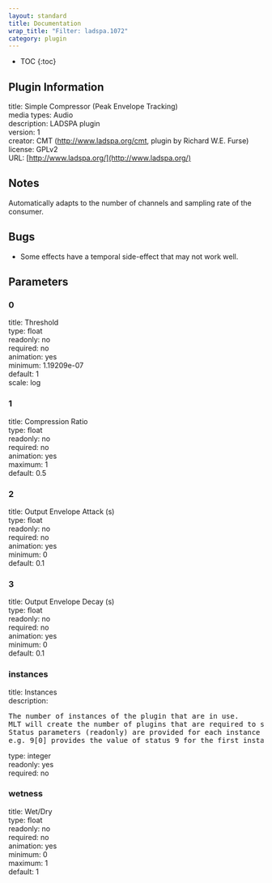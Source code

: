 ```yaml
---
layout: standard
title: Documentation
wrap_title: "Filter: ladspa.1072"
category: plugin
---
```

* TOC
{:toc}

## Plugin Information

title: Simple Compressor (Peak Envelope Tracking)  
media types:
Audio  
description: LADSPA plugin  
version: 1  
creator: CMT (http://www.ladspa.org/cmt, plugin by Richard W.E. Furse)  
license: GPLv2  
URL: [http://www.ladspa.org/](http://www.ladspa.org/)  

## Notes

Automatically adapts to the number of channels and sampling rate of the consumer.

## Bugs

* Some effects have a temporal side-effect that may not work well.


## Parameters

### 0

title: Threshold    
type: float  
readonly: no  
required: no  
animation: yes  
minimum: 1.19209e-07  
default: 1  
scale: log  

### 1

title: Compression Ratio    
type: float  
readonly: no  
required: no  
animation: yes  
maximum: 1  
default: 0.5  

### 2

title: Output Envelope Attack (s)    
type: float  
readonly: no  
required: no  
animation: yes  
minimum: 0  
default: 0.1  

### 3

title: Output Envelope Decay (s)    
type: float  
readonly: no  
required: no  
animation: yes  
minimum: 0  
default: 0.1  

### instances

title: Instances    
description:
<pre>
The number of instances of the plugin that are in use.
MLT will create the number of plugins that are required to support the number of audio channels.
Status parameters (readonly) are provided for each instance and are accessed by specifying the instance number after the identifier (starting at zero).
e.g. 9[0] provides the value of status 9 for the first instance.
</pre>
type: integer  
readonly: yes  
required: no  

### wetness

title: Wet/Dry    
type: float  
readonly: no  
required: no  
animation: yes  
minimum: 0  
maximum: 1  
default: 1  

